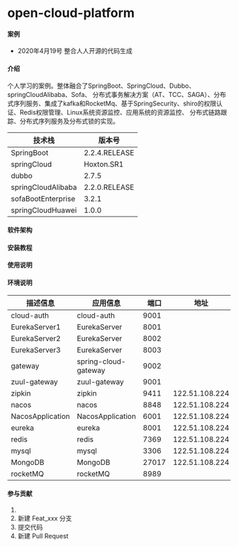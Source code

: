 # open-cloud-platform
#### 案例
* 2020年4月19号 整合人人开源的代码生成
#### 介绍

​		个人学习的案例。整体融合了SpringBoot、SpringCloud、Dubbo、springCloudAlibaba、Sofa、 分布式事务解决方案（AT、TCC、SAGA）、分布式序列服务、集成了kafka和RocketMq、基于SpringSecurity、shiro的权限认证、Redis权限管理、Linux系统资源监控、应用系统的资源监控、  分布式链路跟踪、分布式序列服务及分布式锁的实现。

| 技术栈             | 版本号        |      
| ------------------ | ------------- | 
| SpringBoot         | 2.2.4.RELEASE |      
| springCloud        | Hoxton.SR1    |      
| dubbo              | 2.7.5         |      
| springCloudAlibaba | 2.2.0.RELEASE |      
| sofaBootEnterprise | 3.2.1         |      
| springCloudHuawei  | 1.0.0         |      

#### 软件架构

#### 安装教程

#### 使用说明

#### 环境说明

| 描述信息 | 应用信息 | 端口 | 地址 |
| --- | ---| --- | --- |
| cloud-auth | cloud-auth | 9001  |  |
| EurekaServer1 | EurekaServer | 8001  |  |
| EurekaServer2 | EurekaServer | 8002  |  |
| EurekaServer3 | EurekaServer | 8003  |  |
| gateway | spring-cloud-gateway | 9002  |  |
| zuul-gateway | zuul-gateway | 9001  |  |
| zipkin | zipkin | 9411  |122.51.108.224  |
| nacos | nacos | 8848  |122.51.108.224  |
| NacosApplication | NacosApplication | 6001  |122.51.108.224  |
| eureka | eureka | 8001  | 122.51.108.224 |
| redis | redis | 7369  | 122.51.108.224 |
| mysql | mysql | 3306  | 122.51.108.224 |
| MongoDB |  MongoDB | 27017  | 122.51.108.224 |
| rocketMQ | rocketMQ | 8989  |  |



#### 参与贡献

1. 
2. 新建 Feat_xxx 分支
3. 提交代码
4. 新建 Pull Request